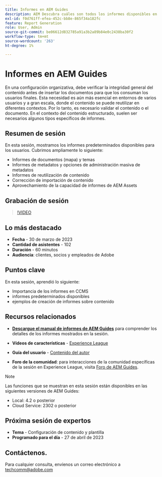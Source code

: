 ```yaml
---
title: Informes en AEM Guides
description: AEM Descubra cuáles son todos los informes disponibles en la para ayudar a los usuarios a mejorar la calidad del contenido.
exl-id: f0d761ff-efea-452c-bb8e-865f34a182fc
feature: Report Generation
role: User, Admin
source-git-commit: be06612d832785a91a3b2a89b84e0c2438ba30f2
workflow-type: tm+mt
source-wordcount: '263'
ht-degree: 1%

---
```


# Informes en AEM Guides

En una configuración organizativa, debe verificar la integridad general del contenido antes de insertar los documentos para que los consuman los usuarios finales. Esta necesidad es aún más esencial en entornos de varios usuarios y a gran escala, donde el contenido se puede reutilizar en diferentes contextos. Por lo tanto, es necesario validar el contenido o el documento. En el contexto del contenido estructurado, suelen ser necesarios algunos tipos específicos de informes.


## Resumen de sesión

En esta sesión, mostramos los informes predeterminados disponibles para los usuarios. Cubrimos ampliamente lo siguiente:
- Informes de documentos (mapa) y temas
- Informes de metadatos y opciones de administración masiva de metadatos
- Informes de reutilización de contenido
- Corrección de importación de contenido
- Aprovechamiento de la capacidad de informes de AEM Assets


## Grabación de sesión

>[!VIDEO](https://video.tv.adobe.com/v/3417529/guides--reporting-reporting?quality=12&learn=on)


## Lo más destacado

- **Fecha** - 30 de marzo de 2023
- **Cantidad de asistentes** - 102
- **Duración** - 60 minutos
- **Audiencia**: clientes, socios y empleados de Adobe


## Puntos clave

En esta sesión, aprendió lo siguiente:
- Importancia de los informes en CCMS
- informes predeterminados disponibles
- ejemplos de creación de informes sobre contenido


## Recursos relacionados

- **[Descargue el manual de informes de AEM Guides](./assets/aem-guides-expert-session-reports-documentation.pdf)** para comprender los detalles de los informes mostrados en la sesión.

- **Vídeos de características** - [Experience League](https://experienceleague.adobe.com/docs/experience-manager-guides-learn/videos/output-generation/working-with-reports.html?lang=en)

- **Guía del usuario** - [Contenido del autor](https://help.adobe.com/en_US/xml-documentation-for-adobe-experience-manager/index.html#t=DXML-master-map%2Freports-intro.html)

- **Foro de la comunidad**: para interacciones de la comunidad específicas de la sesión en Experience League, visita [Foro de AEM Guides](https://experienceleaguecommunities.adobe.com/t5/experience-manager-guides/bd-p/xml-documentation-discussions).

>[!NOTE]
>
> Las funciones que se muestran en esta sesión están disponibles en las siguientes versiones de AEM Guides:
> - Local: 4.2 o posterior
> - Cloud Service: 2302 o posterior


## Próxima sesión de expertos

- **Tema** - Configuración de contenido y plantilla
- **Programado para el día** - 27 de abril de 2023


## Contáctenos.

Para cualquier consulta, envíenos un correo electrónico a <techcomm@adobe.com>
